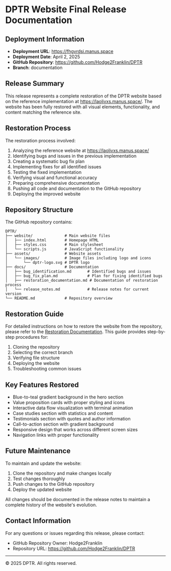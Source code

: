 # DPTR Website Final Release Documentation

## Deployment Information

- **Deployment URL**: https://fhgvrdsi.manus.space
- **Deployment Date**: April 2, 2025
- **GitHub Repository**: https://github.com/Hodge2Franklin/DPTR
- **Branch**: documentation

## Release Summary

This release represents a complete restoration of the DPTR website based on the reference implementation at https://laoljvxs.manus.space/. The website has been fully restored with all visual elements, functionality, and content matching the reference site.

## Restoration Process

The restoration process involved:

1. Analyzing the reference website at https://laoljvxs.manus.space/
2. Identifying bugs and issues in the previous implementation
3. Creating a systematic bug fix plan
4. Implementing fixes for all identified issues
5. Testing the fixed implementation
6. Verifying visual and functional accuracy
7. Preparing comprehensive documentation
8. Pushing all code and documentation to the GitHub repository
9. Deploying the improved website

## Repository Structure

The GitHub repository contains:

```
DPTR/
├── website/              # Main website files
│   ├── index.html        # Homepage HTML
│   ├── styles.css        # Main stylesheet
│   └── scripts.js        # JavaScript functionality
├── assets/               # Website assets
│   └── images/           # Image files including logo and icons
│       └── dptr-logo.svg # DPTR logo
├── docs/                 # Documentation
│   ├── bug_identification.md       # Identified bugs and issues
│   ├── bug_fix_plan.md             # Plan for fixing identified bugs
│   ├── restoration_documentation.md # Documentation of restoration process
│   └── release_notes.md            # Release notes for current version
└── README.md             # Repository overview
```

## Restoration Guide

For detailed instructions on how to restore the website from the repository, please refer to the [Restoration Documentation](docs/restoration_documentation.md). This guide provides step-by-step procedures for:

1. Cloning the repository
2. Selecting the correct branch
3. Verifying file structure
4. Deploying the website
5. Troubleshooting common issues

## Key Features Restored

- Blue-to-teal gradient background in the hero section
- Value proposition cards with proper styling and icons
- Interactive data flow visualization with terminal animation
- Case studies section with statistics and content
- Testimonials section with quotes and author information
- Call-to-action section with gradient background
- Responsive design that works across different screen sizes
- Navigation links with proper functionality

## Future Maintenance

To maintain and update the website:

1. Clone the repository and make changes locally
2. Test changes thoroughly
3. Push changes to the GitHub repository
4. Deploy the updated website

All changes should be documented in the release notes to maintain a complete history of the website's evolution.

## Contact Information

For any questions or issues regarding this release, please contact:

- GitHub Repository Owner: Hodge2Franklin
- Repository URL: https://github.com/Hodge2Franklin/DPTR

---

© 2025 DPTR. All rights reserved.
